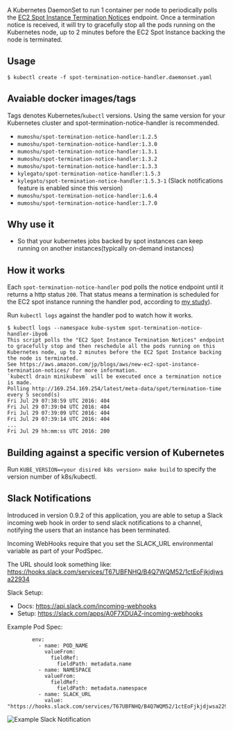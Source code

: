 A Kubernetes DaemonSet to run 1 container per node to periodically polls the [EC2 Spot Instance Termination Notices](https://aws.amazon.com/jp/blogs/aws/new-ec2-spot-instance-termination-notices/) endpoint.
Once a termination notice is received, it will try to gracefully stop all the pods running on the Kubernetes node, up to 2 minutes before the EC2 Spot Instance backing the node is terminated.

## Usage

    $ kubectl create -f spot-termination-notice-handler.daemonset.yaml

## Avaiable docker images/tags

Tags denotes Kubernetes/`kubectl` versions.
Using the same version for your Kubernetes cluster and spot-termination-notice-handler is recommended.

* `mumoshu/spot-termination-notice-handler:1.2.5`
* `mumoshu/spot-termination-notice-handler:1.3.0`
* `mumoshu/spot-termination-notice-handler:1.3.1`
* `mumoshu/spot-termination-notice-handler:1.3.2`
* `mumoshu/spot-termination-notice-handler:1.3.3`
* `kylegato/spot-termination-notice-handler:1.5.3`
* `kylegato/spot-termination-notice-handler:1.5.3-1` (Slack notifications feature is enabled since this version)
* `mumoshu/spot-termination-notice-handler:1.6.4`
* `mumoshu/spot-termination-notice-handler:1.7.0`

## Why use it

  * So that your kubernetes jobs backed by spot instances can keep running on another instances(typically on-demand instances)

## How it works

Each `spot-termination-notice-handler` pod polls the notice endpoint until it returns a http status `200`.
That status means a termination is scheduled for the EC2 spot instance running the handler pod, according to [my study](https://gist.github.com/mumoshu/f7f55e6e74aaf54f63d263326ca58ba3)).

Run `kubectl logs` against the handler pod to watch how it works.

```
$ kubectl logs --namespace kube-system spot-termination-notice-handler-ibyo6
This script polls the "EC2 Spot Instance Termination Notices" endpoint to gracefully stop and then reschedule all the pods running on this Kubernetes node, up to 2 minutes before the EC2 Spot Instance backing the node is terminated.
See https://aws.amazon.com/jp/blogs/aws/new-ec2-spot-instance-termination-notices/ for more information.
`kubectl drain minikubevm` will be executed once a termination notice is made.
Polling http://169.254.169.254/latest/meta-data/spot/termination-time every 5 second(s)
Fri Jul 29 07:38:59 UTC 2016: 404
Fri Jul 29 07:39:04 UTC 2016: 404
Fri Jul 29 07:39:09 UTC 2016: 404
Fri Jul 29 07:39:14 UTC 2016: 404
...
Fri Jul 29 hh:mm:ss UTC 2016: 200
```

## Building against a specific version of Kubernetes

Run `KUBE_VERSION=<your disired k8s version> make build` to specify the version number of k8s/kubectl.

## Slack Notifications
Introduced in version 0.9.2 of this application, you are able to setup a Slack incoming web hook in order to send slack notifications to a channel, notifying the users that an instance has been terminated.

Incoming WebHooks require that you set the SLACK_URL environmental variable as part of your PodSpec. 

The URL should look something like: https://hooks.slack.com/services/T67UBFNHQ/B4Q7WQM52/1ctEoFjkjdjwsa22934

Slack Setup:
* Docs: https://api.slack.com/incoming-webhooks
* Setup: https://slack.com/apps/A0F7XDUAZ-incoming-webhooks


Example Pod Spec:

```
        env:
          - name: POD_NAME
            valueFrom:
              fieldRef:
                fieldPath: metadata.name
          - name: NAMESPACE
            valueFrom:
              fieldRef:
                fieldPath: metadata.namespace
          - name: SLACK_URL
            value: "https://hooks.slack.com/services/T67UBFNHQ/B4Q7WQM52/1ctEoFjkjdjwsa22934"
```

![Example Slack Notification](http://i.imgur.com/UIUkyHv.png)
